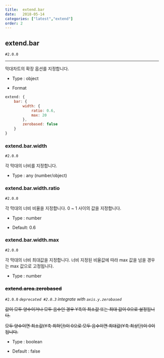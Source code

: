 ```yaml
---
title:  extend.bar
date:   2018-05-14
categories: ["latest","extend"]
order: 2
---
```


## extend.bar 

 `#2.0.0`

---

막대차트의 확장 옵션를 지정합니다.

* Type : object

* Format
```javascript
extend: {
    bar: {
        width: {
            ratio: 0.6,
            max: 20
        },
        zerobased: false
    }
}
```

### extend.bar.width

`#2.0.0`

각 막대의 너비를 지정합니다. 

* Type : any (number/object)


### extend.bar.width.ratio

`#2.0.0`

각 막대의 너비 비율을 지정합니다. 0 ~ 1 사이의 값을 지정합니다.

* Type : number

* Default: 0.6

### extend.bar.width.max

`#2.0.0`

각 막대의 너비 최대값을 지정합니다. 너비 지정된 비율값에 따라 max 값을 넘을 경우는 max 값으로 고정됩니다.

* Type : number


### ~~extend.area.zerobased~~  

`#2.0.0`  _`deprecated #2.0.3`_ _integrate with `axis.y.zerobased`_

~~값이 모두 양수이거나 모두 음수인 경우 Y축의 최소값 또는 최대 값이 0으로 설정됩니다.~~

~~모두 양수이면 최소값(Y축 최하단)이 0으로 모두 음수이면 최대값(Y축 최상단)이 0이 됩니다.~~

* Type : boolean

* Default : false
